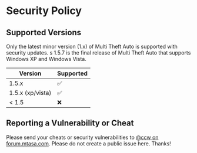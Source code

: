 # Security Policy

## Supported Versions

Only the latest minor version (1.x) of Multi Theft Auto is supported with security updates.
s
1.5.7 is the final release of Multi Theft Auto that supports Windows XP and Windows Vista.  

| Version            | Supported          |
| ------------------ | ------------------ |
| 1.5.x              | :white_check_mark: |
| 1.5.x (xp/vista)   | :white_check_mark: |
| < 1.5              | :x:                |

## Reporting a Vulnerability or Cheat

Please send your cheats or security vulnerabilities to [@ccw on forum.mtasa.com](https://forum.mtasa.com/profile/7264-ccw/). Please do not create a public issue here. Thanks!
